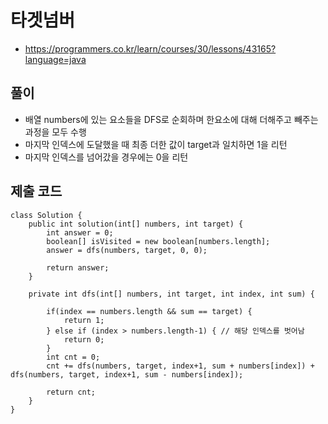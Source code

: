 # 타겟넘버
- https://programmers.co.kr/learn/courses/30/lessons/43165?language=java

## 풀이
- 배열 numbers에 있는 요소들을 DFS로 순회하며 한요소에 대해 더해주고 빼주는 과정을 모두 수행
- 마지막 인덱스에 도달했을 때 최종 더한 값이 target과 일치하면 1을 리턴
- 마지막 인덱스를 넘어갔을 경우에는 0을 리턴

## 제출 코드
~~~
class Solution {
    public int solution(int[] numbers, int target) {
        int answer = 0;
        boolean[] isVisited = new boolean[numbers.length];
        answer = dfs(numbers, target, 0, 0);
        
        return answer;
    }
    
    private int dfs(int[] numbers, int target, int index, int sum) {
        
        if(index == numbers.length && sum == target) {
            return 1;
        } else if (index > numbers.length-1) { // 해당 인덱스를 벗어남
            return 0;
        }
        int cnt = 0;
        cnt += dfs(numbers, target, index+1, sum + numbers[index]) + dfs(numbers, target, index+1, sum - numbers[index]);
        
        return cnt;
    }
}
~~~